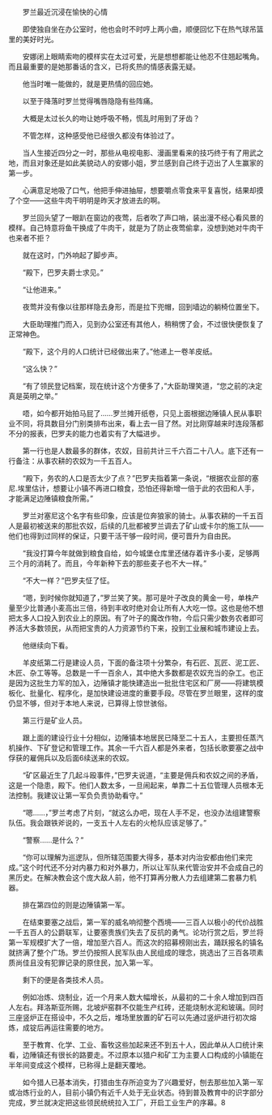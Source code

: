 　　罗兰最近沉浸在愉快的心情

　　即使独自坐在办公室时，他也会时不时哼上两小曲，顺便回忆下在热气球吊篮里的美好时光。

　　安娜闭上眼睛索吻的模样实在太过可爱，光是想想都能让他忍不住翘起嘴角。而且最重要的是她那番话的含义，已将炙热的情感表露无疑。

　　他当时唯一能做的，就是更热情的回应她。

　　以至于降落时罗兰觉得嘴唇隐隐有些阵痛。

　　大概是太过长久的吻让她呼吸不畅，慌乱时用到了牙齿？

　　不管怎样，这种感受他已经很久都没有体验过了。

　　当人生接近四分之一时，那些从电视电影、漫画里看来的技巧终于有了用武之地，而且对象还是如此美貌动人的安娜小姐，罗兰感到自己终于迈出了人生赢家的第一步。

　　心满意足地吸了口气，他把手伸进抽屉，想要嚼点零食来平复喜悦，结果却摸了个空——这些牛肉干明明是昨天才放进去的啊。

　　罗兰回头望了一眼趴在窗边的夜莺，后者吹了声口哨，装出漫不经心看风景的模样。自己特意将鱼干换成了牛肉干，就是为了防止夜莺偷拿，没想到她对牛肉干也来者不拒？

　　就在这时，门外响起了脚步声。

　　“殿下，巴罗夫爵士求见。”

　　“让他进来。”

　　夜莺并没有像以往那样隐去身形，而是拉下兜帽，回到墙边的躺椅位置坐下。

　　大臣助理推门而入，见到办公室还有其他人，稍稍愣了会，不过很快便恢复了正常神色。

　　“殿下，这个月的人口统计已经做出来了。”他递上一卷羊皮纸。

　　“这么快？”

　　“有了领民登记档案，现在统计这个方便多了，”大臣助理笑道，“您之前的决定真是英明之举。”

　　唔，如今都开始拍马屁了……罗兰摊开纸卷，只见上面根据边陲镇人民从事职业不同，将具数目分门别类排布出来，看上去一目了然。对比刚穿越来时连段落都不分的报表，巴罗夫的能力也着实有了大幅进步。

　　第一行也是人数最多的群体，农奴，目前共计三千六百二十八人。底下还有一行备注：从事农耕的农奴为一千五百人。

　　“殿下，务农的人口是否太少了点？”巴罗夫指着第一条说，“根据农业部的塞尼.埃里估计，想要让小镇不再进口粮食，恐怕还得新增一倍于此的农田和人手，才能满足边陲镇粮食所需。”

　　罗兰对塞尼这个名字有些印象，应该是位奔狼家的骑士。从事农耕的一千五百人是最初被送来的那批农奴，后续的几批都被罗兰调去了矿山或卡尔的施工队——他们也得到过同样的保证，只要干活干够一段时间，便可晋升为自由民。

　　“我没打算今年就做到粮食自给，如今城堡仓库里还储存着许多小麦，足够两三个月的消耗了。而且，今年新种下去的那些麦子也不大一样。”

　　“不大一样？”巴罗夫怔了怔。

　　“嗯，到时候你就知道了，”罗兰笑了笑。那可是叶子改良的黄金一号，单株产量至少比普通小麦高出三倍，待到丰收时绝对会让所有人大吃一惊。这也是他不想把太多人口投入到农业上的原因。有了叶子的魔改作物，今后只需少数务农者即可养活大多数领民，从而把宝贵的人力资源节约下来，投到工业展和城市建设上去。

　　他继续向下看。

　　羊皮纸第二行是建设人员，下面的备注项十分繁杂，有石匠、瓦匠、泥工匠、木匠、杂工等等。总数是一千一百余人，其中绝大多数都是农奴充当的杂工。也正是因为这批生力军的加入，边陲镇才能快建造出一批批住宅区和厂房——将建筑模板化、批量化、程序化，是加快建设进度的重要手段。尽管在罗兰眼里，这样的度仍显不够，但对于本地人来说，已算得上惊世骇俗。

　　第三行是矿业人员。

　　跟上面的建设行业十分相似，边陲镇本地居民已降至二十五人，主要担任蒸汽机操作、下矿登记和管理工作。其余一千六百人都是外来者，包括长歌要塞之战中俘获的雇佣兵以及后面6续送来的农奴。

　　“矿区最近生了几起斗殴事件，”巴罗夫说道，“主要是佣兵和农奴之间的矛盾，这是一个隐患，殿下。他们人数太多，一旦闹起来，单靠二十五位管理人员根本无法控制。我建议让第一军负负责协助看守。”

　　“嗯……，”罗兰考虑了片刻，“就这么办吧，现在人手不足，也没办法组建警察队伍。我会跟铁斧说的，一支五十人左右的火枪队应该足够了。”

　　“警察……是什么？”

　　“你可以理解为巡逻队，但所辖范围要大得多，基本对内治安都由他们来完成。”这个时代还不分对内暴力和对外暴力，所以让军队来代管治安并不会成自己的黑历史。在解决教会这个庞大敌人前，他不打算再分散人力去组建第二套暴力机器。

　　排在第四位的则是边陲镇第一军。

　　在结束要塞之战后，第一军的威名响彻整个西境——三百人以极小的代价战胜一千五百人的公爵联军，让要塞贵族们失去了反抗的勇气。论功行赏之后，罗兰将第一军规模扩大了一倍，增加至六百人。而这次的招募榜刚出去，踊跃报名的镇名就挤满了整个广场。罗兰仍按照人民军队由人民组成的理念，挑选出了三百各项素质尚佳且没有犯罪记录的原住民，加入第一军。

　　剩下的便是各类技术人员。

　　例如冶炼、烧制业，近一个月来人数大幅增长，从最初的二十余人增加到四百人左右。拜洛斯亚所赐，北坡炉窑群不仅能生产红砖，还能烧制水泥和玻璃。同时三座竖炉正在搭设中，不久之后，堆场里放置的矿石可以先通过竖炉进行初次熔炼，成锭后再运往需要的地方。

　　至于教育、化学、工业、畜牧这些加起来还不到五十人，因此单从人口统计来看，边陲镇还有很长的路要走。不过原本以猎户和矿工为主要人口构成的小镇能在半年间变成这个模样，已称得上是翻天覆地。

　　如今猎人已基本消失，打猎由生存所迫变为了兴趣爱好，刨去那些加入第一军或冶炼行业的人，目前小镇仍有近千人处于无业状态。待到普及教育中的识字部分完成，罗兰就决定把这些领民统统拉入工厂，开启工业生产的序幕。8
